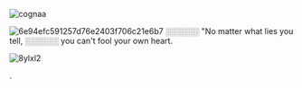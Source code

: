 ![cognaa](https://github.com/user-attachments/assets/1e83a1c0-ca2a-4ed0-8e31-622d66ddd019)

![6e94efc591257d76e2403f706c21e6b7](https://github.com/user-attachments/assets/d6b2a0a1-2f2d-4f11-a56c-0d5f04a340f6)
░░░░░░ "No matter what lies you tell,
░░░░░░ you can't fool your own heart.

![8ylxl2](https://github.com/user-attachments/assets/0e276b55-00c2-493c-8d58-3d0f0ff351e7)

.
